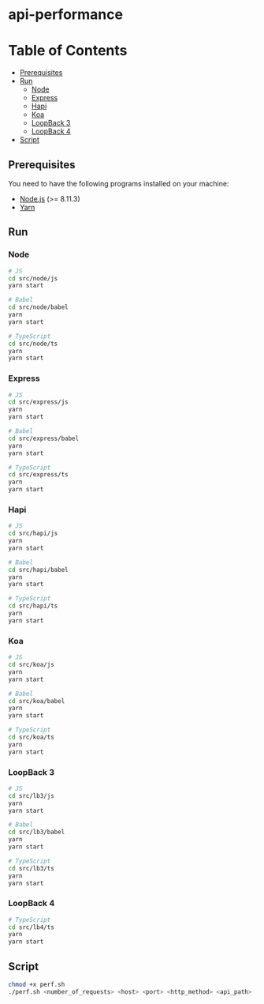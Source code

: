 # api-performance

Table of Contents
=================

* [Prerequisites](#prerequisites)
* [Run](#run)
    * [Node](#node)
    * [Express](#express)
    * [Hapi](#hapi)
    * [Koa](#koa)
    * [LoopBack 3](#loopback-3)
    * [LoopBack 4](#loopback-4)
* [Script](#script)

## Prerequisites

You need to have the following programs installed on your machine:
- [Node.js](https://nodejs.org/) (>= 8.11.3)
- [Yarn](https://yarnpkg.com/)

## Run

### Node

```sh
# JS
cd src/node/js
yarn start

# Babel
cd src/node/babel
yarn
yarn start

# TypeScript
cd src/node/ts
yarn
yarn start
```

### Express

```sh
# JS
cd src/express/js
yarn
yarn start

# Babel
cd src/express/babel
yarn
yarn start

# TypeScript
cd src/express/ts
yarn
yarn start
```

### Hapi

```sh
# JS
cd src/hapi/js
yarn
yarn start

# Babel
cd src/hapi/babel
yarn
yarn start

# TypeScript
cd src/hapi/ts
yarn
yarn start
```

### Koa

```sh
# JS
cd src/koa/js
yarn
yarn start

# Babel
cd src/koa/babel
yarn
yarn start

# TypeScript
cd src/koa/ts
yarn
yarn start
```

### LoopBack 3

```sh
# JS
cd src/lb3/js
yarn
yarn start

# Babel
cd src/lb3/babel
yarn
yarn start

# TypeScript
cd src/lb3/ts
yarn
yarn start
```

### LoopBack 4

```sh
# TypeScript
cd src/lb4/ts
yarn
yarn start
```

## Script

```sh
chmod +x perf.sh
./perf.sh <number_of_requests> <host> <port> <http_method> <api_path> [data]
```